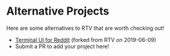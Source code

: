 # Alternative Projects

Here are some alternatives to RTV that are worth checking out!

- [Terminal UI for Reddit](https://gitlab.com/ajak/tuir) (forked from RTV on 2019-06-09)
- Submit a PR to add your project here!

